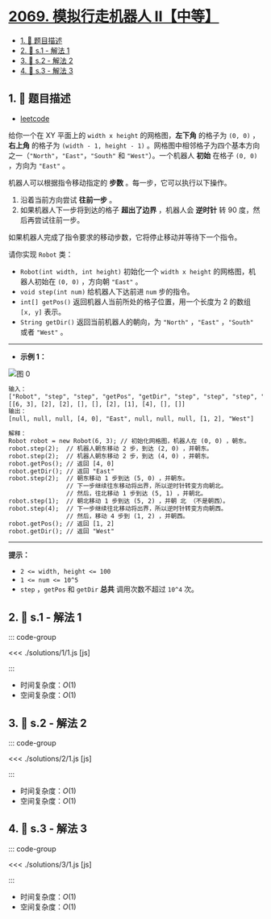 # [2069. 模拟行走机器人 II【中等】](https://github.com/tnotesjs/TNotes.leetcode/tree/main/notes/2069.%20%E6%A8%A1%E6%8B%9F%E8%A1%8C%E8%B5%B0%E6%9C%BA%E5%99%A8%E4%BA%BA%20II%E3%80%90%E4%B8%AD%E7%AD%89%E3%80%91)

<!-- region:toc -->

- [1. 📝 题目描述](#1--题目描述)
- [2. 🎯 s.1 - 解法 1](#2--s1---解法-1)
- [3. 🎯 s.2 - 解法 2](#3--s2---解法-2)
- [4. 🎯 s.3 - 解法 3](#4--s3---解法-3)

<!-- endregion:toc -->

## 1. 📝 题目描述

- [leetcode](https://leetcode.cn/problems/walking-robot-simulation-ii/)

给你一个在 XY 平面上的 `width x height` 的网格图，**左下角** 的格子为 `(0, 0)` ，**右上角** 的格子为 `(width - 1, height - 1)` 。网格图中相邻格子为四个基本方向之一（`"North"`，`"East"`，`"South"` 和 `"West"`）。一个机器人 **初始** 在格子 `(0, 0)` ，方向为 `"East"` 。

机器人可以根据指令移动指定的 **步数** 。每一步，它可以执行以下操作。

1. 沿着当前方向尝试 **往前一步** 。
2. 如果机器人下一步将到达的格子 **超出了边界** ，机器人会 **逆时针** 转 90 度，然后再尝试往前一步。

如果机器人完成了指令要求的移动步数，它将停止移动并等待下一个指令。

请你实现 `Robot` 类：

- `Robot(int width, int height)` 初始化一个 `width x height` 的网格图，机器人初始在 `(0, 0)` ，方向朝 `"East"` 。
- `void step(int num)` 给机器人下达前进 `num` 步的指令。
- `int[] getPos()` 返回机器人当前所处的格子位置，用一个长度为 2 的数组 `[x, y]` 表示。
- `String getDir()` 返回当前机器人的朝向，为 `"North"` ，`"East"` ，`"South"` 或者 `"West"` 。

---

- **示例 1：**

![图 0](https://cdn.jsdelivr.net/gh/tnotesjs/imgs@main/2025-09-26-23-06-01.png)

```txt
输入：
["Robot", "step", "step", "getPos", "getDir", "step", "step", "step", "getPos", "getDir"]
[[6, 3], [2], [2], [], [], [2], [1], [4], [], []]
输出：
[null, null, null, [4, 0], "East", null, null, null, [1, 2], "West"]

解释：
Robot robot = new Robot(6, 3); // 初始化网格图，机器人在 (0, 0) ，朝东。
robot.step(2);  // 机器人朝东移动 2 步，到达 (2, 0) ，并朝东。
robot.step(2);  // 机器人朝东移动 2 步，到达 (4, 0) ，并朝东。
robot.getPos(); // 返回 [4, 0]
robot.getDir(); // 返回 "East"
robot.step(2);  // 朝东移动 1 步到达 (5, 0) ，并朝东。
                // 下一步继续往东移动将出界，所以逆时针转变方向朝北。
                // 然后，往北移动 1 步到达 (5, 1) ，并朝北。
robot.step(1);  // 朝北移动 1 步到达 (5, 2) ，并朝 北 （不是朝西）。
robot.step(4);  // 下一步继续往北移动将出界，所以逆时针转变方向朝西。
                // 然后，移动 4 步到 (1, 2) ，并朝西。
robot.getPos(); // 返回 [1, 2]
robot.getDir(); // 返回 "West"
```

---

**提示：**

- `2 <= width, height <= 100`
- `1 <= num <= 10^5`
- `step` ，`getPos` 和 `getDir` **总共** 调用次数不超过 `10^4` 次。

## 2. 🎯 s.1 - 解法 1

::: code-group

<<< ./solutions/1/1.js [js]

:::

- 时间复杂度：$O(1)$
- 空间复杂度：$O(1)$

## 3. 🎯 s.2 - 解法 2

::: code-group

<<< ./solutions/2/1.js [js]

:::

- 时间复杂度：$O(1)$
- 空间复杂度：$O(1)$

## 4. 🎯 s.3 - 解法 3

::: code-group

<<< ./solutions/3/1.js [js]

:::

- 时间复杂度：$O(1)$
- 空间复杂度：$O(1)$
